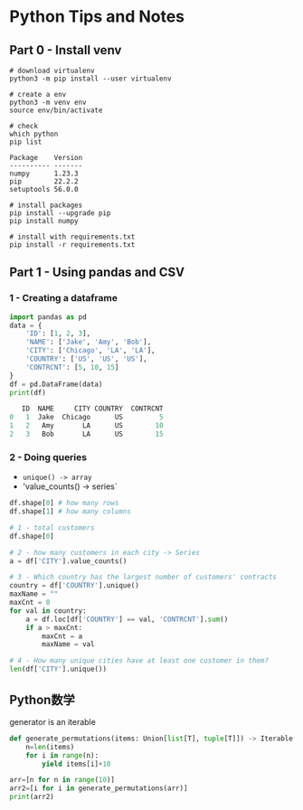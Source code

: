 # Python Tips and Notes

## Part 0 - Install venv
```
# download virtualenv
python3 -m pip install --user virtualenv 

# create a env
python3 -m venv env
source env/bin/activate

# check
which python
pip list

Package    Version
---------- -------
numpy      1.23.3
pip        22.2.2
setuptools 56.0.0

# install packages
pip install --upgrade pip
pip install numpy

# install with requirements.txt
pip install -r requirements.txt
```

## Part 1 - Using pandas and CSV

### 1 - Creating a dataframe
```py
import pandas as pd
data = {
    'ID': [1, 2, 3],
    'NAME': ['Jake', 'Amy', 'Bob'],
    'CITY': ['Chicago', 'LA', 'LA'],
    'COUNTRY': ['US', 'US', 'US'],
    'CONTRCNT': [5, 10, 15]
}
df = pd.DataFrame(data)
print(df)

   ID  NAME     CITY COUNTRY  CONTRCNT
0   1  Jake  Chicago      US         5
1   2   Amy       LA      US        10
2   3   Bob       LA      US        15
```

### 2 - Doing queries
- `unique() -> array`
- 'value_counts() -> series`

```py
df.shape[0] # how many rows
df.shape[1] # how many columns

# 1 - total customers
df.shape[0]

# 2 - how many customers in each city -> Series
a = df['CITY'].value_counts()

# 3 - Which country has the largest number of customers' contracts
country = df['COUNTRY'].unique()
maxName = ""
maxCnt = 0
for val in country:
    a = df.loc[df['COUNTRY'] == val, 'CONTRCNT'].sum()
    if a > maxCnt:
        maxCnt = a
        maxName = val

# 4 - How many unique cities have at least one customer in them?
len(df['CITY'].unique())
```






## Python数学
generator is an iterable
```py
def generate_permutations(items: Union[list[T], tuple[T]]) -> Iterable[tuple[T]]:
    n=len(items)
    for i in range(n):
        yield items[i]+10

arr=[n for n in range(10)]
arr2=[i for i in generate_permutations(arr)]
print(arr2)
```
